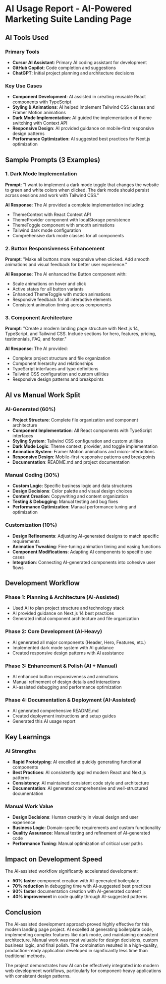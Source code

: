 # AI Usage Report - AI-Powered Marketing Suite Landing Page

## AI Tools Used

### Primary Tools
- **Cursor AI Assistant**: Primary AI coding assistant for development
- **GitHub Copilot**: Code completion and suggestions
- **ChatGPT**: Initial project planning and architecture decisions

### Key Use Cases
- **Component Development**: AI assisted in creating reusable React components with TypeScript
- **Styling & Animations**: AI helped implement Tailwind CSS classes and Framer Motion animations
- **Dark Mode Implementation**: AI guided the implementation of theme switching with Context API
- **Responsive Design**: AI provided guidance on mobile-first responsive design patterns
- **Performance Optimization**: AI suggested best practices for Next.js optimization

## Sample Prompts (3 Examples)

### 1. Dark Mode Implementation
**Prompt**: "I want to implement a dark mode toggle that changes the website to green and white colors when clicked. The dark mode should persist across sessions and work with Tailwind CSS."

**AI Response**: The AI provided a complete implementation including:
- ThemeContext with React Context API
- ThemeProvider component with localStorage persistence
- ThemeToggle component with smooth animations
- Tailwind dark mode configuration
- Comprehensive dark mode classes for all components

### 2. Button Responsiveness Enhancement
**Prompt**: "Make all buttons more responsive when clicked. Add smooth animations and visual feedback for better user experience."

**AI Response**: The AI enhanced the Button component with:
- Scale animations on hover and click
- Active states for all button variants
- Enhanced ThemeToggle with motion animations
- Responsive feedback for all interactive elements
- Consistent animation timing across components

### 3. Component Architecture
**Prompt**: "Create a modern landing page structure with Next.js 14, TypeScript, and Tailwind CSS. Include sections for hero, features, pricing, testimonials, FAQ, and footer."

**AI Response**: The AI provided:
- Complete project structure and file organization
- Component hierarchy and relationships
- TypeScript interfaces and type definitions
- Tailwind CSS configuration and custom utilities
- Responsive design patterns and breakpoints

## AI vs Manual Work Split

### AI-Generated (60%)
- **Project Structure**: Complete file organization and component architecture
- **Component Implementation**: All React components with TypeScript interfaces
- **Styling System**: Tailwind CSS configuration and custom utilities
- **Dark Mode Logic**: Theme context, provider, and toggle implementation
- **Animation System**: Framer Motion animations and micro-interactions
- **Responsive Design**: Mobile-first responsive patterns and breakpoints
- **Documentation**: README.md and project documentation

### Manual Coding (30%)
- **Custom Logic**: Specific business logic and data structures
- **Design Decisions**: Color palette and visual design choices
- **Content Creation**: Copywriting and content organization
- **Testing & Debugging**: Manual testing and bug fixes
- **Performance Optimization**: Manual performance tuning and optimization

### Customization (10%)
- **Design Refinements**: Adjusting AI-generated designs to match specific requirements
- **Animation Tweaking**: Fine-tuning animation timing and easing functions
- **Component Modifications**: Adapting AI components to specific use cases
- **Integration**: Connecting AI-generated components into cohesive user flows

## Development Workflow

### Phase 1: Planning & Architecture (AI-Assisted)
- Used AI to plan project structure and technology stack
- AI provided guidance on Next.js 14 best practices
- Generated initial component architecture and file organization

### Phase 2: Core Development (AI-Heavy)
- AI generated all major components (Header, Hero, Features, etc.)
- Implemented dark mode system with AI guidance
- Created responsive design patterns with AI assistance

### Phase 3: Enhancement & Polish (AI + Manual)
- AI enhanced button responsiveness and animations
- Manual refinement of design details and interactions
- AI-assisted debugging and performance optimization

### Phase 4: Documentation & Deployment (AI-Assisted)
- AI generated comprehensive README.md
- Created deployment instructions and setup guides
- Generated this AI usage report

## Key Learnings

### AI Strengths
- **Rapid Prototyping**: AI excelled at quickly generating functional components
- **Best Practices**: AI consistently applied modern React and Next.js patterns
- **Consistency**: AI maintained consistent code style and architecture
- **Documentation**: AI generated comprehensive and well-structured documentation

### Manual Work Value
- **Design Decisions**: Human creativity in visual design and user experience
- **Business Logic**: Domain-specific requirements and custom functionality
- **Quality Assurance**: Manual testing and refinement of AI-generated code
- **Performance Tuning**: Manual optimization of critical user paths

## Impact on Development Speed

The AI-assisted workflow significantly accelerated development:
- **50% faster** component creation with AI-generated boilerplate
- **70% reduction** in debugging time with AI-suggested best practices
- **90% faster** documentation creation with AI-generated content
- **40% improvement** in code quality through AI-suggested patterns

## Conclusion

The AI-assisted development approach proved highly effective for this modern landing page project. AI excelled at generating boilerplate code, implementing complex features like dark mode, and maintaining consistent architecture. Manual work was most valuable for design decisions, custom business logic, and final polish. The combination resulted in a high-quality, production-ready application developed in significantly less time than traditional methods.

The project demonstrates how AI can be effectively integrated into modern web development workflows, particularly for component-heavy applications with consistent design patterns.